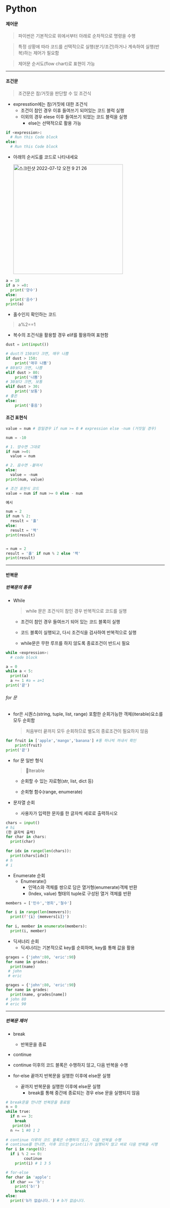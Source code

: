 # Python

#### 제어문

> 파이썬은 기본적으로 위에서부터 아래로 순차적으로 명령을 수행

> 특정 상황에 따라 코드를 선택적으로 실행(분기/조건)하거나 계속하여 실행(반복)하는 제어가 필요함

> 제어문 순서도(flow chart)로 표현이 가능

------

#### 조건문

> 조건문은 참/거짓을 판단할 수 있 조건식

- expresstion에는 참/거짓에 대한 조건식
  - 조건이 참인 경우 이휴 들여쓰기 되어있는 코드 블럭 실행
  - 이외의 경우 elese 이후 들여쓰기 되었는 코드 블럭을 실행
    - else는 선택적으로 활용 가능

```	python
if <expression>:
  # Run this Code block
else:
  # Run this Code block
```

- 아래의 순서도를 코드로 나타내세요

  <img width="347" alt="스크린샷 2022-07-12 오전 9 21 26" src="https://user-images.githubusercontent.com/108647801/178440639-4ab5b31c-8fe7-4873-b60a-17c79da8e3b5.png">

```python
a = 10
if a > =0:
  print('양수')
else:
  print('음수')
print(a)
```

- 홀수인지 확인하는 코드

> a%2==1

- 복수의 조건식을 활용할 경우 elif를 활용하여 표현함

```python
dust = int(input())

# dust가 150보다 크면, 매우 나쁨
if dust > 150:
    print('매우 나쁨')
# 80보다 크면, 나쁨
elif dust > 80:
    print('나쁨')
# 30보다 크면, 보통
elif dust > 30:
    print('보통')
# 좋은
else:
    print('좋음')
```

#### 조건 표현식

```python
value = num # 참일경우 if num >= 0 # expression else -num (거짓일 경우)
```

```python
num = -10

# 1. 양수면 그대로
if num >=0:
  value = num

# 2. 음수면 -붙여서
else:
  value = -num
print(num, value)

# 조건 표현식 코드
value = num if num >= 0 else - num
```

```python
예시

num = 2
if num % 2:
  result = '홀'
else:
  result = '짝'
print(result)


→ num = 2
result = '홀' if num % 2 else '짝'
print(result)
```

-----

#### 반복문

##### 반복문의 종류

- While 

  > while 문은 조건식이 참인 경우 반복적으로 코드를 실행

  - 조건이 참인 경우 들여쓰기 되어 있는 코드 블록이 실행

  - 코드 블록이 실행되고, 다시 조건식을 검사하여 반복적으로 실행

  - while문은 무한 루프를 하지 않도록 종료조건이 반드시 필요

```python
while <expression>:
  # code block
```

```python
a = 0
while a < 5:
  print(a)
  a += 1 #a = a+1
print('끝')
```

###### for 문

- for은 시퀀스(string, tuple, list, range) 포함한 순회가능한 객체(iterable)요소를 모두 순회함

  > 처음부터 끝까지 모두 순회하므로 별도의 종료조건이 필요하지 않음

```python
for fruit in ['apple','mango','banana'] #통 하나씩 꺼내서 확인 
	print(fruit)
print('끝')
```

- for 문 일반 형식

  > 🔻Iterable

  - 순회할 수 있는 자료형(str, list, dict 등)

  - 순회형 함수(range, enumerate)

- 문자열 순회
  - 사용자가 입력한 문자를 한 글자씩 세로로 출력하시오

```python
chars = input()
# hi
(한 글자씩 출력)
for char in chars:
  print(char)
  
for idx in range(len(chars)):
  print(chars[idx])
# h
# i
```

- Enumerate 순회
  - Enumerate()
    - 인덱스와 객체를 쌍으로 담은 열거형(enumerate)객체 반환
    - (Index, value) 형태의 tuple로 구성된 열거 객체를 반환

```python
members = ['민수','영희','철수']

for i in range(len(memvers)):
  print(f'{i} {memvers[i]}')
  
for i, member in enumerate(members):
  print(i, member)
```

- 딕셔너리 순회
  - 딕셔너리는 기본적으로 key를 순회하며, key를 통해 값을 활용

```python
grages = {'john':80, 'eric':90}
for name in grades:
  print(name)
 # john 
 # eric

grages = {'john':80, 'eric':90}
for name in grades:
  print(name, grades[name])
# john 80
# eric 90
```

-----

##### 반복문 제어

- break 
  - 반복문을 종료 
-  continue 
  - continue 이후의 코드 블록은 수행하지 않고, 다음 반복을 수행 

- for-else 끝까지 반복문을 실행한 이후에 else문 실행
  - 끝까지 반복문을 실행한 이후에 else문 실행
    - break를 통해 중간에 종료되는 경우 else 문을 실행되지 않음

```python
# break문을 만나면 반복문을 종료됨
n = 0
while true:
  if n == 3:
    break
   print(n)
  n += 1 #0 1 2
  
# continue 이루의 코드 블록은 수행하지 않고, 다음 반복을 수행
# continue를 만나면, 이후 코드인 print(i)가 실행되지 않고 바로 다음 반복을 시행
for i in range(6):
  if i % 2 == 0:
    	coutinue
    print(i) # 1 3 5

# for-else
for char in 'apple':
  if char == 'b':
    print('b!')
    break
else:
  print('b가 없습니다.') # b가 없습니다.
   
```

